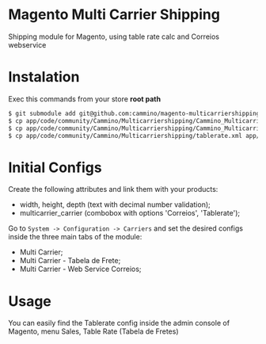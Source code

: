 # Magento Multi Carrier Shipping

Shipping module for Magento, using table rate calc and Correios webservice

# Instalation
Exec this commands from your store **root path**
```sh
$ git submodule add git@github.com:cammino/magento-multicarriershipping.git app/code/community/Cammino/Multicarriershipping #Add submodule to the project
$ cp app/code/community/Cammino/Multicarriershipping/Cammino_Multicarriershipping.xml app/etc/modules/ #Module declaration
$ cp app/code/community/Cammino/Multicarriershipping/Cammino_Multicarriershipping.csv app/locale/pt_BR/ #Translate file
$ cp app/code/community/Cammino/Multicarriershipping/tablerate.xml app/design/adminhtml/default/default/layout/tablerate.xml #Block layout declaration
```

# Initial Configs
Create the following attributes and link them with your products:  
* width, height, depth (text with decimal number validation);  
* multicarrier_carrier (combobox with options 'Correios', 'Tablerate');

Go to `System -> Configuration -> Carriers` and set the desired configs inside the three main tabs of the module: 
* Multi Carrier; 
* Multi Carrier - Tabela de Frete;
* Multi Carrier - Web Service Correios;
# Usage
You can easily find the Tablerate config inside the admin console of Magento, menu Sales, Table Rate (Tabela de Fretes)